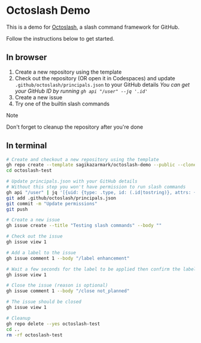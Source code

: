 # Octoslash Demo

This is a demo for [Octoslash](https://github.com/sagikazarmark/octoslash), a slash command framework for GitHub.

Follow the instructions below to get started.

## In browser

1. Create a new repository using the template
1. Check out the repository (OR open it in Codespaces) and update `.github/octoslash/principals.json` to your GitHub details
    _You can get your GitHub ID by running `gh api "/user" --jq '.id'`_
1. Create a new issue
1. Try one of the builtin slash commands

> [!NOTE]
> Don't forget to cleanup the repository after you're done

## In terminal

```bash
# Create and checkout a new repository using the template
gh repo create --template sagikazarmark/octoslash-demo --public --clone octoslash-test
cd octoslash-test

# Update principals.json with your GitHub details
# Without this step you won't have permission to run slash commands
gh api "/user" | jq '[{uid: {type: .type, id: (.id|tostring)}, attrs: {login: .login}, parents: [{type: "Role", id: "Collaborator"}]}]' > .github/octoslash/principals.json
git add .github/octoslash/principals.json
git commit -m "Update permissions"
git push

# Create a new issue
gh issue create --title "Testing slash commands" --body ""

# Check out the issue
gh issue view 1

# Add a label to the issue
gh issue comment 1 --body "/label enhancement"

# Wait a few seconds for the label to be applied then confirm the label was applied
gh issue view 1

# Close the issue (reason is optional)
gh issue comment 1 --body "/close not_planned"

# The issue should be closed
gh issue view 1

# Cleanup
gh repo delete --yes octoslash-test
cd ..
rm -rf octoslash-test
```
